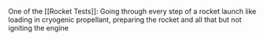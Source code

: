 One of the [[Rocket Tests]]: Going through every step of a rocket launch like loading in cryogenic propellant, preparing the rocket and all that but not igniting the engine
